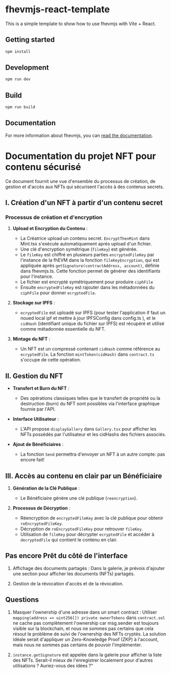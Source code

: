 # fhevmjs-react-template

This is a simple template to show how to use fhevmjs with Vite + React.

## Getting started

```bash
npm install
```

## Development

```bash
npm run dev
```

## Build

```bash
npm run build
```

## Documentation

For more information about fhevmjs, you can [read the documentation](https://docs.zama.ai/fhevm).



# Documentation du projet NFT pour contenu sécurisé

Ce document fournit une vue d'ensemble du processus de création, de gestion et d'accès aux NFTs qui sécurisent l'accès à des contenus secrets.

## I. Création d'un NFT à partir d'un contenu secret

### Processus de création et d'encryption

1. **Upload et Encryption du Contenu** :
    - La Créatrice upload un contenu secret. `EncryptThenMint` dans Mint.tsx s'exécute automatiquement aprés upload d'un fichier. 
    - Une clé d'encryption symétrique (`fileKey`) est générée.
    - Le `fileKey` est chiffré en plusieurs parties `encryptedFileKey` par l'instance de la fhEVM dans la fonction `fileKeyEncryption`, qui est appliquée après `getSignature(contractAddress, account)`, définie dans fhevmjs.ts. Cette fonction permet de générer des identifiants pour l'instance.
    - Le fichier est encrypté symétriquement pour produire `ciphFile` 
    - Ensuite `encryptedFileKey` est rajouter  dans les  métadonnées  du `ciphFile` pour donner `ecryptedFile`.

2. **Stockage sur IPFS** :
    - `ecryptedFile` est uploadé sur IPFS (pour tester l'application if faut un noued local ipf et mettre à jour IPFSConfig dans config.ts ), et le `cidHash` (identifiant unique du fichier sur IPFS) est récupéré et utilisé comme métadonnée essentielle du NFT.


3. **Mintage du NFT** :
    - Un NFT est un compressé contenant `cidHash` comme référence au `ecryptedFile`. La fonction `mintToken(cidHash)` dans `contract.ts` s'occupe de cette opération. 

## II. Gestion du NFT

- **Transfert et Burn du NFT** :
    - Des opérations classiques telles que le transfert de propriété ou la destruction (burn) du NFT sont possibles via l'interface graphique fournie par l'API.

- **Interface Utilisateur** :
    - L'API propose `displayGallery` dans `Gallery.tsx` pour afficher les NFTs possédés par l'utilisateur et les cidHashs des fichiers associés.

- **Ajout de Bénéficiaires** :
    - La fonction `Send` permettra d'envoyer un NFT à un autre compte: pas encore fait!

## III. Accès au contenu en clair par un Bénéficiaire

1. **Génération de la Clé Publique** :
    - Le Bénéficiaire génère une clé publique (`reencryption`).

2. **Processus de Décryption** :
    - Réencryption de `encryptedFileKey` avec la clé publique pour obtenir `reEncryptedFileKey`.
    - Décryption de `reEncryptedFileKey` pour retrouver `fileKey`.
    - Utilisation de `fileKey` pour décrypter `ecryptedFile` et accéder à `decryptedFile` qui contient le contenu en clair.


## Pas encore Prêt du côté de l'interface

1. Affichage des documents partagés : Dans la galerie, je prévois d'ajouter une section pour afficher les documents (NFTs) partagés.

2. Gestion de la révocation d'accès et de la révocation.

## Questions

1. Masquer l'ownership d'une adresse dans un smart contract : Utiliser `mapping(address => uint256[]) private ownerTokens` dans `contract.sol` ne cache pas complètement l'ownership car msg.sender est toujours visible sur la blockchain, et nous ne sommes pas certains que cela résout le problème de suivi de l'ownership des NFTs cryptés. La solution idéale serait d'appliquer un Zero-Knowledge Proof (ZKP) à l'account, mais nous ne sommes pas certains de pouvoir l'implémenter.

2. `instance.getSignature` est appelée dans la galerie pour afficher la liste des NFTs. Serait-il mieux de l'enregistrer localement pour d'autres utilisations ? Auriez-vous des idées ?"
